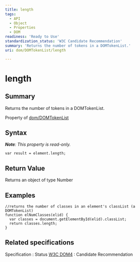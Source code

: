 ```yaml
---
title: length
tags:
  - API
  - Object
  - Properties
  - DOM
readiness: 'Ready to Use'
standardization_status: 'W3C Candidate Recommendation'
summary: 'Returns the number of tokens in a DOMTokenList.'
uri: dom/DOMTokenList/length

---
```

# length

## Summary

Returns the number of tokens in a DOMTokenList.

<span data-meta="applies_to" data-type="key">Property of <span data-type="value">[dom/DOMTokenList](/dom/DOMTokenList)</span></span>

## Syntax

***Note**: This property is read-only.*

``` {.js}
var result = element.length;
```

## Return Value

<span data-meta="return" data-type="key">Returns an object of type <span data-type="value">Number</span></span>

## Examples

``` {.js}
//returns the number of classes in an element's classList (a DOMTokenList)
function elNumClasses(elid) {
  var classes = document.getElementById(elid).classList;
  return classes.length;
}
```

## Related specifications

Specification
:   Status
[W3C DOM4](http://www.w3.org/TR/dom/)
:   Candidate Recommendation

